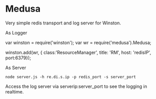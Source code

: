 Medusa
======

Very simple redis transport and log server for Winston.

As Logger

  var winston = require('winston');
  var wr = require('medusa').Medusa;

  winston.add(wr, { class:'ResourceManager',
				    title: 'RM',
				    host: 'redisIP',				    
				    port:6379});


As Server

	node server.js -h re.di.s.ip -p redis_port -s server_port


Access the log server via serverip:server_port to see the logging in realtime. 
